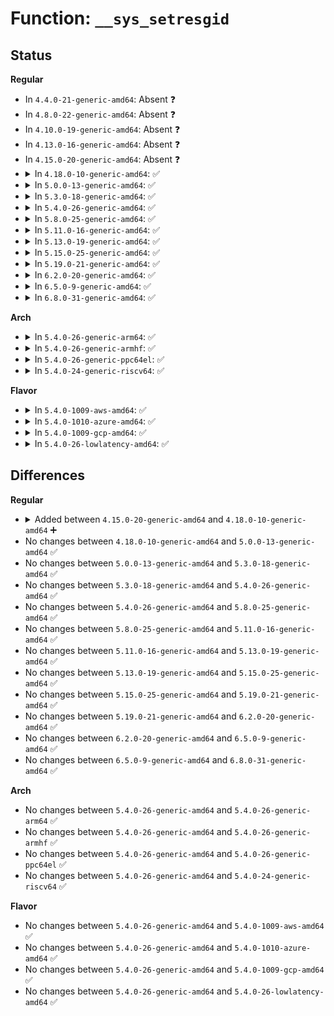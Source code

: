 # Function: <code>__sys_setresgid</code>

## Status
<b>Regular</b>
<ul>
<li>
In <code>4.4.0-21-generic-amd64</code>: Absent ❓
</li>
<li>
In <code>4.8.0-22-generic-amd64</code>: Absent ❓
</li>
<li>
In <code>4.10.0-19-generic-amd64</code>: Absent ❓
</li>
<li>
In <code>4.13.0-16-generic-amd64</code>: Absent ❓
</li>
<li>
In <code>4.15.0-20-generic-amd64</code>: Absent ❓
</li>
<li>
<details>
<summary>In <code>4.18.0-10-generic-amd64</code>: ✅</summary>

```c
long int __sys_setresgid(gid_t rgid, gid_t egid, gid_t sgid)
```

```json
{
  "name": "__sys_setresgid",
  "collision_type": "Unique Global",
  "inline_type": "No",
  "funcs": [
    {
      "addr": 18446744071579529200,
      "name": "__sys_setresgid",
      "external": true,
      "loc": "kernel/sys.c:713",
      "file": "kernel/sys.c",
      "inline": "seen, unknown",
      "caller_inline": [],
      "caller_func": [
        "kernel/sys.c:__ia32_sys_setresgid",
        "kernel/sys.c:__x64_sys_setresgid",
        "kernel/uid16.c:__ia32_sys_setresgid16",
        "kernel/uid16.c:__x64_sys_setresgid16"
      ]
    }
  ],
  "symbols": [
    {
      "addr": 18446744071579529200,
      "name": "__sys_setresgid",
      "section": ".text",
      "bind": "STB_GLOBAL",
      "size": 387
    }
  ]
}
```
</details>
</li>
<li>
<details>
<summary>In <code>5.0.0-13-generic-amd64</code>: ✅</summary>

```c
long int __sys_setresgid(gid_t rgid, gid_t egid, gid_t sgid)
```

```json
{
  "name": "__sys_setresgid",
  "collision_type": "Unique Global",
  "inline_type": "No",
  "funcs": [
    {
      "addr": 18446744071579565312,
      "name": "__sys_setresgid",
      "external": true,
      "loc": "kernel/sys.c:713",
      "file": "kernel/sys.c",
      "inline": "seen, unknown",
      "caller_inline": [],
      "caller_func": [
        "kernel/sys.c:__ia32_sys_setresgid",
        "kernel/sys.c:__x64_sys_setresgid",
        "kernel/uid16.c:__ia32_sys_setresgid16",
        "kernel/uid16.c:__x64_sys_setresgid16"
      ]
    }
  ],
  "symbols": [
    {
      "addr": 18446744071579565312,
      "name": "__sys_setresgid",
      "section": ".text",
      "bind": "STB_GLOBAL",
      "size": 387
    }
  ]
}
```
</details>
</li>
<li>
<details>
<summary>In <code>5.3.0-18-generic-amd64</code>: ✅</summary>

```c
long int __sys_setresgid(gid_t rgid, gid_t egid, gid_t sgid)
```

```json
{
  "name": "__sys_setresgid",
  "collision_type": "Unique Global",
  "inline_type": "No",
  "funcs": [
    {
      "addr": 18446744071579588272,
      "name": "__sys_setresgid",
      "external": true,
      "loc": "kernel/sys.c:713",
      "file": "kernel/sys.c",
      "inline": "seen, unknown",
      "caller_inline": [],
      "caller_func": [
        "kernel/sys.c:__ia32_sys_setresgid",
        "kernel/sys.c:__x64_sys_setresgid",
        "kernel/uid16.c:__ia32_sys_setresgid16",
        "kernel/uid16.c:__x64_sys_setresgid16"
      ]
    }
  ],
  "symbols": [
    {
      "addr": 18446744071579588272,
      "name": "__sys_setresgid",
      "section": ".text",
      "bind": "STB_GLOBAL",
      "size": 390
    }
  ]
}
```
</details>
</li>
<li>
<details>
<summary>In <code>5.4.0-26-generic-amd64</code>: ✅</summary>

```c
long int __sys_setresgid(gid_t rgid, gid_t egid, gid_t sgid)
```

```json
{
  "name": "__sys_setresgid",
  "collision_type": "Unique Global",
  "inline_type": "No",
  "funcs": [
    {
      "addr": 18446744071579614368,
      "name": "__sys_setresgid",
      "external": true,
      "loc": "kernel/sys.c:713",
      "file": "kernel/sys.c",
      "inline": "seen, unknown",
      "caller_inline": [],
      "caller_func": [
        "kernel/sys.c:__ia32_sys_setresgid",
        "kernel/sys.c:__x64_sys_setresgid",
        "kernel/uid16.c:__ia32_sys_setresgid16",
        "kernel/uid16.c:__x64_sys_setresgid16"
      ]
    }
  ],
  "symbols": [
    {
      "addr": 18446744071579614368,
      "name": "__sys_setresgid",
      "section": ".text",
      "bind": "STB_GLOBAL",
      "size": 390
    }
  ]
}
```
</details>
</li>
<li>
<details>
<summary>In <code>5.8.0-25-generic-amd64</code>: ✅</summary>

```c
long int __sys_setresgid(gid_t rgid, gid_t egid, gid_t sgid)
```

```json
{
  "name": "__sys_setresgid",
  "collision_type": "Unique Global",
  "inline_type": "No",
  "funcs": [
    {
      "addr": 18446744071579645456,
      "name": "__sys_setresgid",
      "external": true,
      "loc": "kernel/sys.c:722",
      "file": "kernel/sys.c",
      "inline": "seen, unknown",
      "caller_inline": [],
      "caller_func": [
        "kernel/sys.c:__ia32_sys_setresgid",
        "kernel/sys.c:__x64_sys_setresgid",
        "kernel/uid16.c:__ia32_sys_setresgid16",
        "kernel/uid16.c:__x64_sys_setresgid16"
      ]
    }
  ],
  "symbols": [
    {
      "addr": 18446744071579645456,
      "name": "__sys_setresgid",
      "section": ".text",
      "bind": "STB_GLOBAL",
      "size": 429
    }
  ]
}
```
</details>
</li>
<li>
<details>
<summary>In <code>5.11.0-16-generic-amd64</code>: ✅</summary>

```c
long int __sys_setresgid(gid_t rgid, gid_t egid, gid_t sgid)
```

```json
{
  "name": "__sys_setresgid",
  "collision_type": "Unique Global",
  "inline_type": "No",
  "funcs": [
    {
      "addr": 18446744071579626016,
      "name": "__sys_setresgid",
      "external": true,
      "loc": "kernel/sys.c:723",
      "file": "kernel/sys.c",
      "inline": "seen, unknown",
      "caller_inline": [],
      "caller_func": [
        "kernel/sys.c:__ia32_sys_setresgid",
        "kernel/sys.c:__x64_sys_setresgid",
        "kernel/uid16.c:__ia32_sys_setresgid16",
        "kernel/uid16.c:__x64_sys_setresgid16"
      ]
    }
  ],
  "symbols": [
    {
      "addr": 18446744071579626016,
      "name": "__sys_setresgid",
      "section": ".text",
      "bind": "STB_GLOBAL",
      "size": 429
    }
  ]
}
```
</details>
</li>
<li>
<details>
<summary>In <code>5.13.0-19-generic-amd64</code>: ✅</summary>

```c
long int __sys_setresgid(gid_t rgid, gid_t egid, gid_t sgid)
```

```json
{
  "name": "__sys_setresgid",
  "collision_type": "Unique Global",
  "inline_type": "No",
  "funcs": [
    {
      "addr": 18446744071579632528,
      "name": "__sys_setresgid",
      "external": true,
      "loc": "kernel/sys.c:740",
      "file": "kernel/sys.c",
      "inline": "seen, unknown",
      "caller_inline": [],
      "caller_func": [
        "kernel/sys.c:__ia32_sys_setresgid",
        "kernel/sys.c:__x64_sys_setresgid",
        "kernel/uid16.c:__ia32_sys_setresgid16",
        "kernel/uid16.c:__x64_sys_setresgid16"
      ]
    }
  ],
  "symbols": [
    {
      "addr": 18446744071579632528,
      "name": "__sys_setresgid",
      "section": ".text",
      "bind": "STB_GLOBAL",
      "size": 429
    }
  ]
}
```
</details>
</li>
<li>
<details>
<summary>In <code>5.15.0-25-generic-amd64</code>: ✅</summary>

```c
long int __sys_setresgid(gid_t rgid, gid_t egid, gid_t sgid)
```

```json
{
  "name": "__sys_setresgid",
  "collision_type": "Unique Global",
  "inline_type": "No",
  "funcs": [
    {
      "addr": 18446744071579709056,
      "name": "__sys_setresgid",
      "external": true,
      "loc": "kernel/sys.c:749",
      "file": "kernel/sys.c",
      "inline": "seen, unknown",
      "caller_inline": [],
      "caller_func": [
        "kernel/sys.c:__ia32_sys_setresgid",
        "kernel/sys.c:__x64_sys_setresgid",
        "kernel/uid16.c:__ia32_sys_setresgid16",
        "kernel/uid16.c:__x64_sys_setresgid16"
      ]
    }
  ],
  "symbols": [
    {
      "addr": 18446744071579709056,
      "name": "__sys_setresgid",
      "section": ".text",
      "bind": "STB_GLOBAL",
      "size": 429
    }
  ]
}
```
</details>
</li>
<li>
<details>
<summary>In <code>5.19.0-21-generic-amd64</code>: ✅</summary>

```c
long int __sys_setresgid(gid_t rgid, gid_t egid, gid_t sgid)
```

```json
{
  "name": "__sys_setresgid",
  "collision_type": "Unique Global",
  "inline_type": "No",
  "funcs": [
    {
      "addr": 18446744071579812624,
      "name": "__sys_setresgid",
      "external": true,
      "loc": "kernel/sys.c:756",
      "file": "kernel/sys.c",
      "inline": "seen, unknown",
      "caller_inline": [],
      "caller_func": [
        "kernel/sys.c:__ia32_sys_setresgid",
        "kernel/sys.c:__x64_sys_setresgid",
        "kernel/uid16.c:__ia32_sys_setresgid16",
        "kernel/uid16.c:__x64_sys_setresgid16"
      ]
    }
  ],
  "symbols": [
    {
      "addr": 18446744071579812624,
      "name": "__sys_setresgid",
      "section": ".text",
      "bind": "STB_GLOBAL",
      "size": 828
    }
  ]
}
```
</details>
</li>
<li>
<details>
<summary>In <code>6.2.0-20-generic-amd64</code>: ✅</summary>

```c
long int __sys_setresgid(gid_t rgid, gid_t egid, gid_t sgid)
```

```json
{
  "name": "__sys_setresgid",
  "collision_type": "Unique Global",
  "inline_type": "No",
  "funcs": [
    {
      "addr": 18446744071579948544,
      "name": "__sys_setresgid",
      "external": true,
      "loc": "kernel/sys.c:757",
      "file": "kernel/sys.c",
      "inline": "seen, unknown",
      "caller_inline": [],
      "caller_func": [
        "kernel/sys.c:__ia32_sys_setresgid",
        "kernel/sys.c:__x64_sys_setresgid",
        "kernel/uid16.c:__ia32_sys_setresgid16",
        "kernel/uid16.c:__x64_sys_setresgid16"
      ]
    }
  ],
  "symbols": [
    {
      "addr": 18446744071579948544,
      "name": "__sys_setresgid",
      "section": ".text",
      "bind": "STB_GLOBAL",
      "size": 828
    }
  ]
}
```
</details>
</li>
<li>
<details>
<summary>In <code>6.5.0-9-generic-amd64</code>: ✅</summary>

```c
long int __sys_setresgid(gid_t rgid, gid_t egid, gid_t sgid)
```

```json
{
  "name": "__sys_setresgid",
  "collision_type": "Unique Global",
  "inline_type": "No",
  "funcs": [
    {
      "addr": 18446744071579998128,
      "name": "__sys_setresgid",
      "external": true,
      "loc": "kernel/sys.c:769",
      "file": "kernel/sys.c",
      "inline": "seen, unknown",
      "caller_inline": [],
      "caller_func": [
        "kernel/sys.c:__ia32_sys_setresgid",
        "kernel/sys.c:__x64_sys_setresgid",
        "kernel/uid16.c:__ia32_sys_setresgid16",
        "kernel/uid16.c:__x64_sys_setresgid16"
      ]
    }
  ],
  "symbols": [
    {
      "addr": 18446744071579998128,
      "name": "__sys_setresgid",
      "section": ".text",
      "bind": "STB_GLOBAL",
      "size": 1051
    }
  ]
}
```
</details>
</li>
<li>
<details>
<summary>In <code>6.8.0-31-generic-amd64</code>: ✅</summary>

```c
long int __sys_setresgid(gid_t rgid, gid_t egid, gid_t sgid)
```

```json
{
  "name": "__sys_setresgid",
  "collision_type": "Unique Global",
  "inline_type": "No",
  "funcs": [
    {
      "addr": 18446744071580037536,
      "name": "__sys_setresgid",
      "external": true,
      "loc": "kernel/sys.c:769",
      "file": "kernel/sys.c",
      "inline": "seen, unknown",
      "caller_inline": [],
      "caller_func": [
        "kernel/sys.c:__ia32_sys_setresgid",
        "kernel/sys.c:__x64_sys_setresgid",
        "kernel/uid16.c:__ia32_sys_setresgid16",
        "kernel/uid16.c:__x64_sys_setresgid16"
      ]
    }
  ],
  "symbols": [
    {
      "addr": 18446744071580037536,
      "name": "__sys_setresgid",
      "section": ".text",
      "bind": "STB_GLOBAL",
      "size": 1051
    }
  ]
}
```
</details>
</li>
</ul>
<b>Arch</b>
<ul>
<li>
<details>
<summary>In <code>5.4.0-26-generic-arm64</code>: ✅</summary>

```c
long int __sys_setresgid(gid_t rgid, gid_t egid, gid_t sgid)
```

```json
{
  "name": "__sys_setresgid",
  "collision_type": "Unique Global",
  "inline_type": "No",
  "funcs": [
    {
      "addr": 18446603336490780440,
      "name": "__sys_setresgid",
      "external": true,
      "loc": "kernel/sys.c:713",
      "file": "kernel/sys.c",
      "inline": "seen, unknown",
      "caller_inline": [],
      "caller_func": [
        "kernel/sys.c:__arm64_sys_setresgid",
        "kernel/uid16.c:__arm64_sys_setresgid16"
      ]
    }
  ],
  "symbols": [
    {
      "addr": 18446603336490780440,
      "name": "__sys_setresgid",
      "section": ".text",
      "bind": "STB_GLOBAL",
      "size": 436
    }
  ]
}
```
</details>
</li>
<li>
<details>
<summary>In <code>5.4.0-26-generic-armhf</code>: ✅</summary>

```c
long int __sys_setresgid(gid_t rgid, gid_t egid, gid_t sgid)
```

```json
{
  "name": "__sys_setresgid",
  "collision_type": "Unique Global",
  "inline_type": "No",
  "funcs": [
    {
      "addr": 3224815564,
      "name": "__sys_setresgid",
      "external": true,
      "loc": "kernel/sys.c:713",
      "file": "kernel/sys.c",
      "inline": "seen, unknown",
      "caller_inline": [],
      "caller_func": [
        "kernel/sys.c:__se_sys_setresgid",
        "kernel/uid16.c:__se_sys_setresgid16"
      ]
    }
  ],
  "symbols": [
    {
      "addr": 3224815564,
      "name": "__sys_setresgid",
      "section": ".text",
      "bind": "STB_GLOBAL",
      "size": 428
    }
  ]
}
```
</details>
</li>
<li>
<details>
<summary>In <code>5.4.0-26-generic-ppc64el</code>: ✅</summary>

```c
long int __sys_setresgid(gid_t rgid, gid_t egid, gid_t sgid)
```

```json
{
  "name": "__sys_setresgid",
  "collision_type": "Unique Global",
  "inline_type": "No",
  "funcs": [
    {
      "addr": 13835058055283605632,
      "name": "__sys_setresgid",
      "external": true,
      "loc": "kernel/sys.c:713",
      "file": "kernel/sys.c",
      "inline": "seen, unknown",
      "caller_inline": [],
      "caller_func": [
        "kernel/sys.c:__se_sys_setresgid"
      ]
    }
  ],
  "symbols": [
    {
      "addr": 13835058055283605632,
      "name": "__sys_setresgid",
      "section": ".text",
      "bind": "STB_GLOBAL",
      "size": 496
    }
  ]
}
```
</details>
</li>
<li>
<details>
<summary>In <code>5.4.0-24-generic-riscv64</code>: ✅</summary>

```c
long int __sys_setresgid(gid_t rgid, gid_t egid, gid_t sgid)
```

```json
{
  "name": "__sys_setresgid",
  "collision_type": "Unique Global",
  "inline_type": "No",
  "funcs": [
    {
      "addr": 18446743936271464104,
      "name": "__sys_setresgid",
      "external": true,
      "loc": "kernel/sys.c:713",
      "file": "kernel/sys.c",
      "inline": "seen, unknown",
      "caller_inline": [],
      "caller_func": [
        "kernel/sys.c:__se_sys_setresgid"
      ]
    }
  ],
  "symbols": [
    {
      "addr": 18446743936271464104,
      "name": "__sys_setresgid",
      "section": ".text",
      "bind": "STB_GLOBAL",
      "size": 354
    }
  ]
}
```
</details>
</li>
</ul>
<b>Flavor</b>
<ul>
<li>
<details>
<summary>In <code>5.4.0-1009-aws-amd64</code>: ✅</summary>

```c
long int __sys_setresgid(gid_t rgid, gid_t egid, gid_t sgid)
```

```json
{
  "name": "__sys_setresgid",
  "collision_type": "Unique Global",
  "inline_type": "No",
  "funcs": [
    {
      "addr": 18446744071579590672,
      "name": "__sys_setresgid",
      "external": true,
      "loc": "kernel/sys.c:713",
      "file": "kernel/sys.c",
      "inline": "seen, unknown",
      "caller_inline": [],
      "caller_func": [
        "kernel/sys.c:__ia32_sys_setresgid",
        "kernel/sys.c:__x64_sys_setresgid",
        "kernel/uid16.c:__ia32_sys_setresgid16",
        "kernel/uid16.c:__x64_sys_setresgid16"
      ]
    }
  ],
  "symbols": [
    {
      "addr": 18446744071579590672,
      "name": "__sys_setresgid",
      "section": ".text",
      "bind": "STB_GLOBAL",
      "size": 390
    }
  ]
}
```
</details>
</li>
<li>
<details>
<summary>In <code>5.4.0-1010-azure-amd64</code>: ✅</summary>

```c
long int __sys_setresgid(gid_t rgid, gid_t egid, gid_t sgid)
```

```json
{
  "name": "__sys_setresgid",
  "collision_type": "Unique Global",
  "inline_type": "No",
  "funcs": [
    {
      "addr": 18446744071579519312,
      "name": "__sys_setresgid",
      "external": true,
      "loc": "kernel/sys.c:713",
      "file": "kernel/sys.c",
      "inline": "seen, unknown",
      "caller_inline": [],
      "caller_func": [
        "kernel/sys.c:__ia32_sys_setresgid",
        "kernel/sys.c:__x64_sys_setresgid",
        "kernel/uid16.c:__ia32_sys_setresgid16",
        "kernel/uid16.c:__x64_sys_setresgid16"
      ]
    }
  ],
  "symbols": [
    {
      "addr": 18446744071579519312,
      "name": "__sys_setresgid",
      "section": ".text",
      "bind": "STB_GLOBAL",
      "size": 390
    }
  ]
}
```
</details>
</li>
<li>
<details>
<summary>In <code>5.4.0-1009-gcp-amd64</code>: ✅</summary>

```c
long int __sys_setresgid(gid_t rgid, gid_t egid, gid_t sgid)
```

```json
{
  "name": "__sys_setresgid",
  "collision_type": "Unique Global",
  "inline_type": "No",
  "funcs": [
    {
      "addr": 18446744071579587952,
      "name": "__sys_setresgid",
      "external": true,
      "loc": "kernel/sys.c:713",
      "file": "kernel/sys.c",
      "inline": "seen, unknown",
      "caller_inline": [],
      "caller_func": [
        "kernel/sys.c:__ia32_sys_setresgid",
        "kernel/sys.c:__x64_sys_setresgid",
        "kernel/uid16.c:__ia32_sys_setresgid16",
        "kernel/uid16.c:__x64_sys_setresgid16"
      ]
    }
  ],
  "symbols": [
    {
      "addr": 18446744071579587952,
      "name": "__sys_setresgid",
      "section": ".text",
      "bind": "STB_GLOBAL",
      "size": 390
    }
  ]
}
```
</details>
</li>
<li>
<details>
<summary>In <code>5.4.0-26-lowlatency-amd64</code>: ✅</summary>

```c
long int __sys_setresgid(gid_t rgid, gid_t egid, gid_t sgid)
```

```json
{
  "name": "__sys_setresgid",
  "collision_type": "Unique Global",
  "inline_type": "No",
  "funcs": [
    {
      "addr": 18446744071579621600,
      "name": "__sys_setresgid",
      "external": true,
      "loc": "kernel/sys.c:713",
      "file": "kernel/sys.c",
      "inline": "seen, unknown",
      "caller_inline": [],
      "caller_func": [
        "kernel/sys.c:__ia32_sys_setresgid",
        "kernel/sys.c:__x64_sys_setresgid",
        "kernel/uid16.c:__ia32_sys_setresgid16",
        "kernel/uid16.c:__x64_sys_setresgid16"
      ]
    }
  ],
  "symbols": [
    {
      "addr": 18446744071579621600,
      "name": "__sys_setresgid",
      "section": ".text",
      "bind": "STB_GLOBAL",
      "size": 390
    }
  ]
}
```
</details>
</li>
</ul>

## Differences
<b>Regular</b>
<ul>
<li>
<details>
<summary>Added between <code>4.15.0-20-generic-amd64</code> and <code>4.18.0-10-generic-amd64</code> ➕</summary>

```c
long int __sys_setresgid(gid_t rgid, gid_t egid, gid_t sgid)
```
</details>
</li>
<li>
No changes between <code>4.18.0-10-generic-amd64</code> and <code>5.0.0-13-generic-amd64</code> ✅
</li>
<li>
No changes between <code>5.0.0-13-generic-amd64</code> and <code>5.3.0-18-generic-amd64</code> ✅
</li>
<li>
No changes between <code>5.3.0-18-generic-amd64</code> and <code>5.4.0-26-generic-amd64</code> ✅
</li>
<li>
No changes between <code>5.4.0-26-generic-amd64</code> and <code>5.8.0-25-generic-amd64</code> ✅
</li>
<li>
No changes between <code>5.8.0-25-generic-amd64</code> and <code>5.11.0-16-generic-amd64</code> ✅
</li>
<li>
No changes between <code>5.11.0-16-generic-amd64</code> and <code>5.13.0-19-generic-amd64</code> ✅
</li>
<li>
No changes between <code>5.13.0-19-generic-amd64</code> and <code>5.15.0-25-generic-amd64</code> ✅
</li>
<li>
No changes between <code>5.15.0-25-generic-amd64</code> and <code>5.19.0-21-generic-amd64</code> ✅
</li>
<li>
No changes between <code>5.19.0-21-generic-amd64</code> and <code>6.2.0-20-generic-amd64</code> ✅
</li>
<li>
No changes between <code>6.2.0-20-generic-amd64</code> and <code>6.5.0-9-generic-amd64</code> ✅
</li>
<li>
No changes between <code>6.5.0-9-generic-amd64</code> and <code>6.8.0-31-generic-amd64</code> ✅
</li>
</ul>
<b>Arch</b>
<ul>
<li>
No changes between <code>5.4.0-26-generic-amd64</code> and <code>5.4.0-26-generic-arm64</code> ✅
</li>
<li>
No changes between <code>5.4.0-26-generic-amd64</code> and <code>5.4.0-26-generic-armhf</code> ✅
</li>
<li>
No changes between <code>5.4.0-26-generic-amd64</code> and <code>5.4.0-26-generic-ppc64el</code> ✅
</li>
<li>
No changes between <code>5.4.0-26-generic-amd64</code> and <code>5.4.0-24-generic-riscv64</code> ✅
</li>
</ul>
<b>Flavor</b>
<ul>
<li>
No changes between <code>5.4.0-26-generic-amd64</code> and <code>5.4.0-1009-aws-amd64</code> ✅
</li>
<li>
No changes between <code>5.4.0-26-generic-amd64</code> and <code>5.4.0-1010-azure-amd64</code> ✅
</li>
<li>
No changes between <code>5.4.0-26-generic-amd64</code> and <code>5.4.0-1009-gcp-amd64</code> ✅
</li>
<li>
No changes between <code>5.4.0-26-generic-amd64</code> and <code>5.4.0-26-lowlatency-amd64</code> ✅
</li>
</ul>
